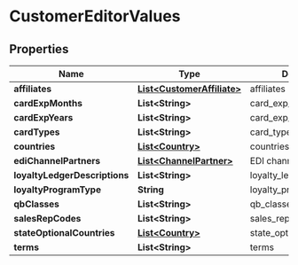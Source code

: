 
# CustomerEditorValues

## Properties
Name | Type | Description | Notes
------------ | ------------- | ------------- | -------------
**affiliates** | [**List&lt;CustomerAffiliate&gt;**](CustomerAffiliate.md) | affiliates |  [optional]
**cardExpMonths** | **List&lt;String&gt;** | card_exp_months |  [optional]
**cardExpYears** | **List&lt;String&gt;** | card_exp_years |  [optional]
**cardTypes** | **List&lt;String&gt;** | card_types |  [optional]
**countries** | [**List&lt;Country&gt;**](Country.md) | countries |  [optional]
**ediChannelPartners** | [**List&lt;ChannelPartner&gt;**](ChannelPartner.md) | EDI channel partners |  [optional]
**loyaltyLedgerDescriptions** | **List&lt;String&gt;** | loyalty_ledger_descriptions |  [optional]
**loyaltyProgramType** | **String** | loyalty_program_type |  [optional]
**qbClasses** | **List&lt;String&gt;** | qb_classes |  [optional]
**salesRepCodes** | **List&lt;String&gt;** | sales_rep_codes |  [optional]
**stateOptionalCountries** | [**List&lt;Country&gt;**](Country.md) | state_optional_countries |  [optional]
**terms** | **List&lt;String&gt;** | terms |  [optional]



